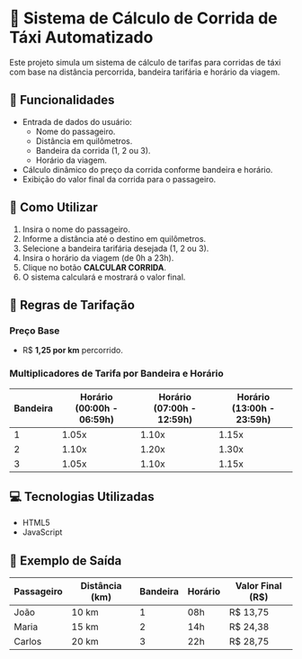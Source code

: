 # 🚖 Sistema de Cálculo de Corrida de Táxi Automatizado

Este projeto simula um sistema de cálculo de tarifas para corridas de táxi com base na distância percorrida, bandeira tarifária e horário da viagem.

## 🚀 Funcionalidades

- Entrada de dados do usuário:
  - Nome do passageiro.
  - Distância em quilômetros.
  - Bandeira da corrida (1, 2 ou 3).
  - Horário da viagem.
- Cálculo dinâmico do preço da corrida conforme bandeira e horário.
- Exibição do valor final da corrida para o passageiro.

## 📌 Como Utilizar

1. Insira o nome do passageiro.
2. Informe a distância até o destino em quilômetros.
3. Selecione a bandeira tarifária desejada (1, 2 ou 3).
4. Insira o horário da viagem (de 0h a 23h).
5. Clique no botão **CALCULAR CORRIDA**.
6. O sistema calculará e mostrará o valor final.

## 🔢 Regras de Tarifação

### **Preço Base**
- R$ **1,25 por km** percorrido.

### **Multiplicadores de Tarifa por Bandeira e Horário**
| Bandeira | Horário (00:00h - 06:59h) | Horário (07:00h - 12:59h) | Horário (13:00h - 23:59h) |
|----------|----------------|----------------|----------------|
| 1        | 1.05x          | 1.10x          | 1.15x          |
| 2        | 1.10x          | 1.20x          | 1.30x          |
| 3        | 1.05x          | 1.10x          | 1.15x          |

## 💻 Tecnologias Utilizadas

- HTML5
- JavaScript

## 📜 Exemplo de Saída

| Passageiro | Distância (km) | Bandeira | Horário | Valor Final (R$) |
|------------|---------------|----------|--------|------------------|
| João       | 10 km         | 1        | 08h    | R$ 13,75        |
| Maria      | 15 km         | 2        | 14h    | R$ 24,38        |
| Carlos     | 20 km         | 3        | 22h    | R$ 28,75        |